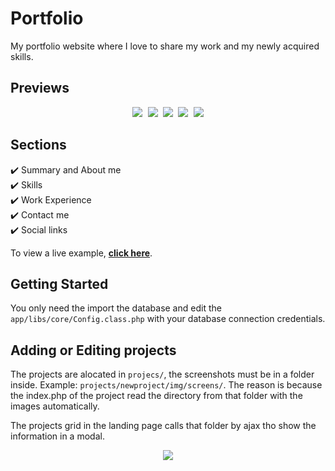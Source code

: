# Portfolio
My portfolio website where I love to share my work and my newly acquired skills.

## Previews

<p align="center">
  <kbd>
    <img src="https://i.ibb.co/XVcfKFX/Captura-de-pantalla-2021-04-14-233334.png"></img>
    <img src="https://i.ibb.co/f9fmDLz/Captura-de-pantalla-2021-04-14-233357.png"></img>
    <img src="https://i.ibb.co/GM6DBQG/Captura-de-pantalla-2021-04-14-233419.png"></img>
    <img src="https://i.ibb.co/r2vKrgq/Captura-de-pantalla-2021-04-14-233442.png"></img>
    <img src="https://i.ibb.co/wJ3qcZ2/Captura-de-pantalla-2021-04-14-233508.png"></img>
  </kbd>
</p>

## Sections
✔️ Summary and About me\
✔️ Skills\
✔️ Work Experience\
✔️ Contact me\
✔️ Social links

To view a live example, **[click here](https://anthonyzabs.com/)**.

## Getting Started
You only need the import the database and edit the `app/libs/core/Config.class.php` with your database connection credentials.

## Adding or Editing projects
The projects are alocated in `projecs/`, the screenshots must be in a folder inside. Example: `projects/newproject/img/screens/`.
The reason is because the index.php of the project read the directory from that folder with the images automatically.

The projects grid in the landing page calls that folder by ajax tho show the information in a modal.

<p align="center">
  <kbd>
    <img src="https://i.ibb.co/Ks0YMms/Captura-de-pantalla-2021-04-14-235042.png"></img>
  </kbd>
</p>
